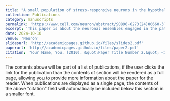 ```yaml
---
title: "A small population of stress-responsive neurons in the hypothalamus-habenula circuit mediates development of depression-like behavior in mice"
collection: Publications
category: manuscripts
permalink: 'https://www.cell.com/neuron/abstract/S0896-6273(24)00660-3?_returnURL=https%3A%2F%2Flinkinghub.elsevier.com%2Fretrieve%2Fpii%2FS0896627324006603%3Fshowall%3Dtrue'
excerpt: 'This paper is about the neuronal ensembles engaged in the pathogenesis of stress-induced depression.'
date: 2024-10-10
venue: 'Neuron'
slidesurl: 'http://academicpages.github.io/files/slides2.pdf'
paperurl: 'http://academicpages.github.io/files/paper2.pdf'
citation: 'Your Name, You. (2010). &quot;Paper Title Number 2.&quot; <i>Journal 1</i>. 1(2).'
---
```


The contents above will be part of a list of publications, if the user clicks the link for the publication than the contents of section will be rendered as a full page, allowing you to provide more information about the paper for the reader. When publications are displayed as a single page, the contents of the above "citation" field will automatically be included below this section in a smaller font.
